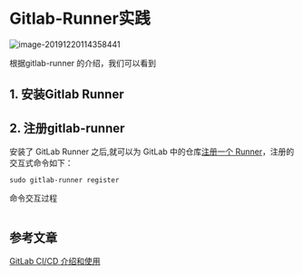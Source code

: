 # Gitlab-Runner实践

![image-20191220114358441](https://zszblog.oss-cn-beijing.aliyuncs.com/zszblog/blogimage-master/img/image-20191220114358441.png)

根据gitlab-runner 的介绍，我们可以看到

## 1. 安装Gitlab Runner

## 2. 注册gitlab-runner

安装了 GitLab Runner 之后,就可以为 GitLab 中的仓库[注册一个 Runner](https://docs.gitlab.com/runner/register/index.html)，注册的交互式命令如下：

```
sudo gitlab-runner register
```

命令交互过程

```

```



## 参考文章

[GitLab CI/CD 介绍和使用](https://blinkfox.github.io/2018/11/22/ruan-jian-gong-ju/devops/gitlab-ci-jie-shao-he-shi-yong/)
